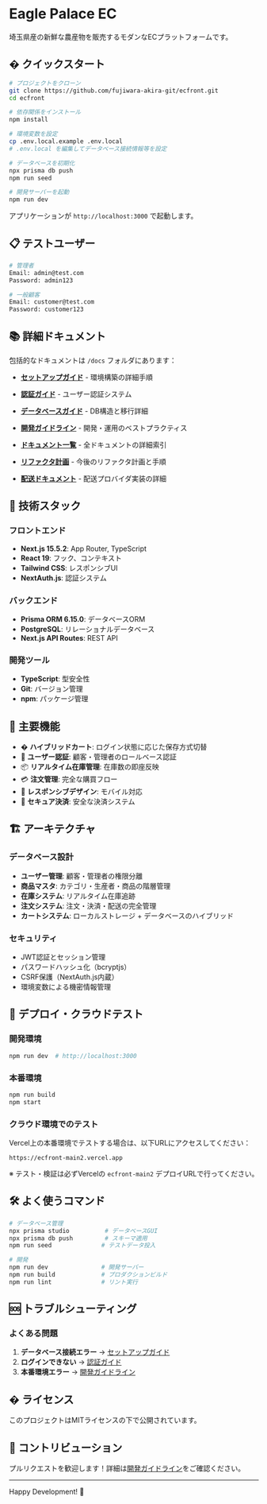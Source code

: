 # Eagle Palace EC

埼玉県産の新鮮な農産物を販売するモダンなECプラットフォームです。

## � クイックスタート

```bash
# プロジェクトをクローン
git clone https://github.com/fujiwara-akira-git/ecfront.git
cd ecfront

# 依存関係をインストール
npm install

# 環境変数を設定
cp .env.local.example .env.local
# .env.local を編集してデータベース接続情報等を設定

# データベースを初期化
npx prisma db push
npm run seed

# 開発サーバーを起動
npm run dev
```

アプリケーションが `http://localhost:3000` で起動します。

## 📋 テストユーザー

```bash
# 管理者
Email: admin@test.com
Password: admin123

# 一般顧客
Email: customer@test.com  
Password: customer123
```

## 📚 詳細ドキュメント

包括的なドキュメントは `/docs` フォルダにあります：

- **[セットアップガイド](./docs/setup-guide.md)** - 環境構築の詳細手順
- **[認証ガイド](./docs/authentication-guide.md)** - ユーザー認証システム
- **[データベースガイド](./docs/database-migration.md)** - DB構造と移行詳細
- **[開発ガイドライン](./docs/development-guidelines.md)** - 開発・運用のベストプラクティス
- **[ドキュメント一覧](./docs/README.md)** - 全ドキュメントの詳細索引

- **[リファクタ計画](./docs/REFACTOR_PLAN.md)** - 今後のリファクタ計画と手順
- **[配送ドキュメント](./docs/delivery.md)** - 配送プロバイダ実装の詳細

## 🔧 技術スタック

### フロントエンド

- **Next.js 15.5.2**: App Router, TypeScript
- **React 19**: フック、コンテキスト
- **Tailwind CSS**: レスポンシブUI
- **NextAuth.js**: 認証システム

### バックエンド

- **Prisma ORM 6.15.0**: データベースORM
- **PostgreSQL**: リレーショナルデータベース
- **Next.js API Routes**: REST API

### 開発ツール

- **TypeScript**: 型安全性
- **Git**: バージョン管理
- **npm**: パッケージ管理

## 🎉 主要機能

- � **ハイブリッドカート**: ログイン状態に応じた保存方式切替
- 👤 **ユーザー認証**: 顧客・管理者のロールベース認証
- 📦 **リアルタイム在庫管理**: 在庫数の即座反映
- 💳 **注文管理**: 完全な購買フロー
- 📱 **レスポンシブデザイン**: モバイル対応
- 🔐 **セキュア決済**: 安全な決済システム

## 🏗️ アーキテクチャ

### データベース設計

- **ユーザー管理**: 顧客・管理者の権限分離
- **商品マスタ**: カテゴリ・生産者・商品の階層管理
- **在庫システム**: リアルタイム在庫追跡
- **注文システム**: 注文・決済・配送の完全管理
- **カートシステム**: ローカルストレージ + データベースのハイブリッド

### セキュリティ

- JWT認証とセッション管理
- パスワードハッシュ化（bcryptjs）
- CSRF保護（NextAuth.js内蔵）
- 環境変数による機密情報管理


## 🚀 デプロイ・クラウドテスト

### 開発環境

```bash
npm run dev  # http://localhost:3000
```

### 本番環境

```bash
npm run build
npm start
```

### クラウド環境でのテスト

Vercel上の本番環境でテストする場合は、以下URLにアクセスしてください：

```
https://ecfront-main2.vercel.app
```

※ テスト・検証は必ずVercelの `ecfront-main2` デプロイURLで行ってください。

## 🛠️ よく使うコマンド

```bash
# データベース管理
npx prisma studio          # データベースGUI
npx prisma db push         # スキーマ適用
npm run seed              # テストデータ投入

# 開発
npm run dev               # 開発サーバー
npm run build             # プロダクションビルド
npm run lint              # リント実行
```

## 🆘 トラブルシューティング

### よくある問題

1. **データベース接続エラー** → [セットアップガイド](./docs/setup-guide.md#トラブルシューティング)
2. **ログインできない** → [認証ガイド](./docs/authentication-guide.md#テストユーザーアカウント)
3. **本番環境エラー** → [開発ガイドライン](./docs/development-guidelines.md#緊急対応手順)

## � ライセンス

このプロジェクトはMITライセンスの下で公開されています。

## 🤝 コントリビューション

プルリクエストを歓迎します！詳細は[開発ガイドライン](./docs/development-guidelines.md)をご確認ください。

---

Happy Development! 🚀
